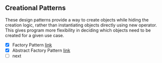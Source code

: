 ## Creational Patterns

These design patterns provide a way to create objects while hiding the creation logic, rather than instantiating objects directly using new operator. This gives program more flexibility in deciding which objects need to be created for a given use case.
- [x] Factory Pattern [link](./factory/README.md)
- [x] Abstract Factory Pattern [link](./absstract/factory/README.md)
- [ ] next
